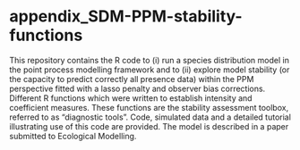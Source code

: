 # appendix_SDM-PPM-stability-functions
This repository contains the R code to (i) run a species distribution model in the point process modelling framework and to (ii) explore model stability (or the capacity to predict correctly all presence data) within the PPM perspective fitted with a lasso penalty and observer bias corrections. Different R functions which were written to establish intensity and coefficient measures. These functions are the stability assessment toolbox, referred to as “diagnostic tools”. Code, simulated data and a detailed tutorial illustrating use of this code are provided. The model is described in a paper submitted to Ecological Modelling.
